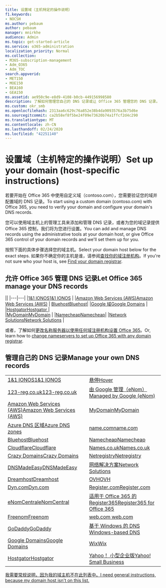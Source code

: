```yaml
---
title: 设置域（主机特定的操作说明）
f1.keywords:
- NOCSH
ms.author: pebaum
author: pebaum
manager: mnirkhe
audience: Admin
ms.topic: get-started-article
ms.service: o365-administration
localization_priority: Normal
ms.collection:
- M365-subscription-management
- Adm_O365
- Adm_TOC
search.appverid:
- MET150
- MOE150
- BEA160
- GEA150
ms.assetid: ae950c9e-e8d9-4108-b0cb-449156998580
description: 了解如何管理您自己的 DNS 记录或让 Office 365 管理您的 DNS 记录。
ms.custom: okr_smb
ms.openlocfilehash: 2313aa6c629c76a852e38b4da9093576a3b75d6e
ms.sourcegitcommit: ca2b58ef8f5be24f09e73620b74a1ffcf2d4c290
ms.translationtype: MT
ms.contentlocale: zh-CN
ms.lasthandoff: 02/24/2020
ms.locfileid: "42251140"
---
```

# <a name="set-up-your-domain-host-specific-instructions"></a><span data-ttu-id="cf92b-103">设置域（主机特定的操作说明）</span><span class="sxs-lookup"><span data-stu-id="cf92b-103">Set up your domain (host-specific instructions)</span></span>

<span data-ttu-id="cf92b-104">若要开始在 Office 365 中使用自定义域（contoso.com），您需要验证您的域并配置域的 DNS 记录。</span><span class="sxs-lookup"><span data-stu-id="cf92b-104">To start using a custom domain (contoso.com) with Office 365, you need to verify your domain and configure your domain's DNS records.</span></span> 
  
<span data-ttu-id="cf92b-105">您可以使用域主机上的管理工具来添加和管理 DNS 记录，或者为您的域记录提供 Office 365 控制，我们将为您进行设置。</span><span class="sxs-lookup"><span data-stu-id="cf92b-105">You can add and manage DNS records using the administrative tools at your domain host, or give Office 365 control of your domain records and we'll set them up for you.</span></span>
  
<span data-ttu-id="cf92b-106">按照下面的具体步骤选择您的域主机。</span><span class="sxs-lookup"><span data-stu-id="cf92b-106">Select your domain host below for the exact steps.</span></span> <span data-ttu-id="cf92b-107">如果你不确定你的主机是谁，请参阅[查找你的域注册机构](find-your-domain-registrar.md)。</span><span class="sxs-lookup"><span data-stu-id="cf92b-107">If you're not sure who your host is, see [Find your domain registrar](find-your-domain-registrar.md).</span></span>
  

## <a name="let-office-365-manage-your-dns-records"></a><span data-ttu-id="cf92b-108">允许 Office 365 管理 DNS 记录</span><span class="sxs-lookup"><span data-stu-id="cf92b-108">Let Office 365 manage your DNS records</span></span>

||
|---|---|
|[<span data-ttu-id="cf92b-109">1&1 IONOS</span><span class="sxs-lookup"><span data-stu-id="cf92b-109">1&1 IONOS</span></span>](../dns/change-nameservers-at-1-1-internet.md) |
|[<span data-ttu-id="cf92b-110">Amazon Web Services (AWS)</span><span class="sxs-lookup"><span data-stu-id="cf92b-110">Amazon Web Services (AWS)</span></span>](../dns/change-nameservers-at-aws.md) |
 [<span data-ttu-id="cf92b-111">Bluehost</span><span class="sxs-lookup"><span data-stu-id="cf92b-111">Bluehost</span></span>](../dns/change-nameservers-at-bluehost.md)|
|[<span data-ttu-id="cf92b-112">Google 域</span><span class="sxs-lookup"><span data-stu-id="cf92b-112">Google   Domains</span></span>](../dns/change-nameservers-at-google-domains.md) |
|[<span data-ttu-id="cf92b-113">Hostgator</span><span class="sxs-lookup"><span data-stu-id="cf92b-113">Hostgator   </span></span>](../dns/change-nameservers-at-hostgator.md)  |  
|[<span data-ttu-id="cf92b-114">MyDomain</span><span class="sxs-lookup"><span data-stu-id="cf92b-114">MyDomain</span></span>](../dns/change-nameservers-at-mydomain.md) | 
|[<span data-ttu-id="cf92b-115">Namecheap</span><span class="sxs-lookup"><span data-stu-id="cf92b-115">Namecheap</span></span>](../dns/change-nameservers-at-namecheap.md)|
|[<span data-ttu-id="cf92b-116">Network Solutions</span><span class="sxs-lookup"><span data-stu-id="cf92b-116">Network Solutions</span></span>](../dns/change-nameservers-at-network-solutions.md) |  

<span data-ttu-id="cf92b-117">或者，了解如何[更改名称服务器以使用任何域注册机构设置 Office 365](change-nameservers-at-any-domain-registrar.md)。</span><span class="sxs-lookup"><span data-stu-id="cf92b-117">Or, learn how to [change nameservers to set up Office 365 with any domain registrar](change-nameservers-at-any-domain-registrar.md).</span></span>

## <a name="manage-your-own-dns-records"></a><span data-ttu-id="cf92b-118">管理自己的 DNS 记录</span><span class="sxs-lookup"><span data-stu-id="cf92b-118">Manage your own DNS records</span></span>

|                           |                          |
|---------------------------|--------------------------|
| [<span data-ttu-id="cf92b-119">1&1 IONOS</span><span class="sxs-lookup"><span data-stu-id="cf92b-119">1&1 IONOS</span></span>](../dns/create-dns-records-at-1-1-internet.md) | [<span data-ttu-id="cf92b-120">悬停</span><span class="sxs-lookup"><span data-stu-id="cf92b-120">Hover</span></span>](../dns/create-dns-records-at-hover.md) |
| [<span data-ttu-id="cf92b-121">123-reg.co.uk</span><span class="sxs-lookup"><span data-stu-id="cf92b-121">123-reg.co.uk</span></span>](../dns/create-dns-records-at-123-reg-co-uk.md) | [<span data-ttu-id="cf92b-122">由 Google 管理（eNom）</span><span class="sxs-lookup"><span data-stu-id="cf92b-122">Managed   by Google (eNom)</span></span>](../dns/create-dns-records-for-domain-managed-by-google-enom.md)|
| [<span data-ttu-id="cf92b-123">Amazon Web Services (AWS)</span><span class="sxs-lookup"><span data-stu-id="cf92b-123">Amazon Web Services (AWS)</span></span>](../dns/create-dns-records-at-aws.md) | [<span data-ttu-id="cf92b-124">MyDomain</span><span class="sxs-lookup"><span data-stu-id="cf92b-124">MyDomain</span></span>](../dns/create-dns-records-at-mydomain.md) |
| [<span data-ttu-id="cf92b-125">Azure DNS 区域</span><span class="sxs-lookup"><span data-stu-id="cf92b-125">Azure DNS zones</span></span>](../dns/create-dns-records-for-azure-dns-zones.md) | [<span data-ttu-id="cf92b-126">name.com</span><span class="sxs-lookup"><span data-stu-id="cf92b-126">name.com</span></span>](../dns/create-dns-records-at-name-com.md) |
| [<span data-ttu-id="cf92b-127">Bluehost</span><span class="sxs-lookup"><span data-stu-id="cf92b-127">Bluehost</span></span>](../dns/create-dns-records-at-bluehost.md) | [<span data-ttu-id="cf92b-128">Namecheap</span><span class="sxs-lookup"><span data-stu-id="cf92b-128">Namecheap</span></span>](../dns/create-dns-records-at-namecheap.md)|
| [<span data-ttu-id="cf92b-129">Cloudflare</span><span class="sxs-lookup"><span data-stu-id="cf92b-129">Cloudflare</span></span>](../dns/create-dns-records-at-cloudflare.md)| [<span data-ttu-id="cf92b-130">Names.co.uk</span><span class="sxs-lookup"><span data-stu-id="cf92b-130">Names.co.uk</span></span>](../dns/create-dns-records-at-names-co-uk.md) |
|  [<span data-ttu-id="cf92b-131">Crazy Domains</span><span class="sxs-lookup"><span data-stu-id="cf92b-131">Crazy Domains</span></span>](../dns/create-dns-records-at-crazy-domains.md)| [<span data-ttu-id="cf92b-132">Netregistry</span><span class="sxs-lookup"><span data-stu-id="cf92b-132">Netregistry</span></span>](../dns/create-dns-records-at-netregistry.md) |
|[<span data-ttu-id="cf92b-133">DNSMadeEasy</span><span class="sxs-lookup"><span data-stu-id="cf92b-133">DNSMadeEasy</span></span>](../dns/create-dns-records-at-dnsmadeeasy.md) | [<span data-ttu-id="cf92b-134">网络解决方案</span><span class="sxs-lookup"><span data-stu-id="cf92b-134">Network   Solutions</span></span>](../dns/create-dns-records-at-network-solutions.md) |
|[<span data-ttu-id="cf92b-135">Dreamhost</span><span class="sxs-lookup"><span data-stu-id="cf92b-135">Dreamhost</span></span>](../dns/create-dns-records-at-dreamhost.md)  | [<span data-ttu-id="cf92b-136">OVH</span><span class="sxs-lookup"><span data-stu-id="cf92b-136">OVH</span></span>](../dns/create-dns-records-at-ovh.md) |
|  [<span data-ttu-id="cf92b-137">Dyn.com</span><span class="sxs-lookup"><span data-stu-id="cf92b-137">Dyn.com</span></span>](../dns/create-dns-records-at-dyn-com.md) | [<span data-ttu-id="cf92b-138">Register.com</span><span class="sxs-lookup"><span data-stu-id="cf92b-138">Register.com</span></span>](../dns/create-dns-records-at-register-com.md) |
| [<span data-ttu-id="cf92b-139">eNomCentral</span><span class="sxs-lookup"><span data-stu-id="cf92b-139">eNomCentral</span></span>](../dns/create-dns-records-at-enomcentral.md)| [<span data-ttu-id="cf92b-140">适用于 Office 365 的 Register365</span><span class="sxs-lookup"><span data-stu-id="cf92b-140">Register365 for Office 365</span></span>](../dns/create-dns-records-at-register365.md)  |
| [<span data-ttu-id="cf92b-141">Freenom</span><span class="sxs-lookup"><span data-stu-id="cf92b-141">Freenom</span></span>](../dns/create-dns-records-at-freenom.md) | [<span data-ttu-id="cf92b-142">web.com</span><span class="sxs-lookup"><span data-stu-id="cf92b-142"> web.com </span></span>](../dns/create-dns-records-at-web-com.md)|
|[<span data-ttu-id="cf92b-143">GoDaddy</span><span class="sxs-lookup"><span data-stu-id="cf92b-143">GoDaddy</span></span>](../dns/create-dns-records-at-godaddy.md)|[<span data-ttu-id="cf92b-144">基于 Windows 的 DNS</span><span class="sxs-lookup"><span data-stu-id="cf92b-144"> Windows-based DNS</span></span>](../dns/create-dns-records-using-windows-based-dns.md)   |
| [<span data-ttu-id="cf92b-145">Google Domains</span><span class="sxs-lookup"><span data-stu-id="cf92b-145">Google Domains</span></span>](../dns/create-dns-records-at-google-domains.md) |[<span data-ttu-id="cf92b-146">Wix</span><span class="sxs-lookup"><span data-stu-id="cf92b-146">Wix</span></span>](../dns/create-dns-records-at-wix.md) |
|[<span data-ttu-id="cf92b-147">Hostgator</span><span class="sxs-lookup"><span data-stu-id="cf92b-147">Hostgator</span></span>](../dns/create-dns-records-at-hostgator.md)  | [<span data-ttu-id="cf92b-148">Yahoo！  小型企业版</span><span class="sxs-lookup"><span data-stu-id="cf92b-148">Yahoo!   Small Business</span></span>](../dns/create-dns-records-at-yahoo-small-business.md)  |

[<span data-ttu-id="cf92b-149">我需要常规说明，因为我的域主机不在此列表中。</span><span class="sxs-lookup"><span data-stu-id="cf92b-149">I need general instructions, because my domain host isn't on this list. </span></span>](create-dns-records-at-any-dns-hosting-provider.md)
   